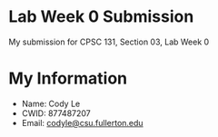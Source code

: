 # Lab Week 0 Submission

My submission for CPSC 131, Section 03, Lab Week 0

# My Information

* Name: Cody Le
* CWID: 877487207
* Email: codyle@csu.fullerton.edu